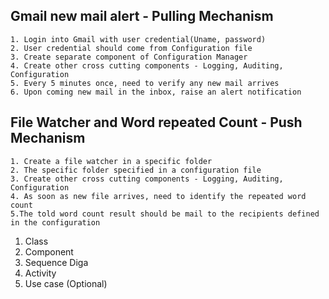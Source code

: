 ## Gmail new mail alert - Pulling Mechanism
	1. Login into Gmail with user credential(Uname, password)
	2. User credential should come from Configuration file
	3. Create separate component of Configuration Manager
	4. Create other cross cutting components - Logging, Auditing, Configuration
	5. Every 5 minutes once, need to verify any new mail arrives
	6. Upon coming new mail in the inbox, raise an alert notification
## File Watcher and Word repeated Count - Push Mechanism
	1. Create a file watcher in a specific folder
	2. The specific folder specified in a configuration file
	3. Create other cross cutting components - Logging, Auditing, Configuration
	4. As soon as new file arrives, need to identify the repeated word count
   	5.The told word count result should be mail to the recipients defined in the configuration
 
 
 1. Class
 2. Component
 3. Sequence Diga
 4. Activity 
 5. Use case (Optional)



